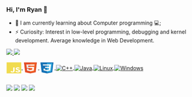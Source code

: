 ### Hi, I'm Ryan 👋

- 🌱 I am currently learning about Computer programming 💻;
- ⚡ Curiosity: Interest in low-level programming, debugging and kernel development. Average knowledge in Web Development. 

<!--Parte dos quadros-->
<div>
  <a href="https://github.com/zxUnknown">
  <img height="180em" src="https://github-readme-stats.vercel.app/api?username=zxUnknown&show_icons=true&theme=dark&include_all_commits=true&count_private=true"/>
  <img height="180em" src="https://github-readme-stats.vercel.app/api/top-langs/?username=zxUnknown&layout=compact&langs_count=7&theme=dark"/>
</div>
  
  <!--Parte dos incones-->
<div style="display: inline_block"><br>
  <img align="center" alt="JS" height="30" width="40" src="https://raw.githubusercontent.com/devicons/devicon/master/icons/javascript/javascript-plain.svg">
  <img align="center" alt="HTML" height="30" width="40" src="https://raw.githubusercontent.com/devicons/devicon/master/icons/html5/html5-original.svg">
  <img align="center" alt="CSS" height="30" width="40" src="https://raw.githubusercontent.com/devicons/devicon/master/icons/css3/css3-original.svg">
  <img align="center" alt="C++" height="30" width="40" src="https://icongr.am/devicon/cplusplus-original.svg?size=128&color=currentColor">
  <img align="center" alt="Java" height="30" width="40" src="https://icongr.am/devicon/java-original.svg?size=128&color=currentColor">
  <img align="center" alt="Linux" height="30" width="40" src="https://icongr.am/devicon/linux-plain.svg?size=128&color=ffffff">
  <img align="center" alt="Windows" height="30" width="40" src="https://icongr.am/devicon/windows8-original.svg?size=128&color=currentColor">
</div>
  
  ##
  
  <!--Parte dos incones com links-->
<div> 
  <a href="https://www.instagram.com/ryan_luckaz/" target="_blank"><img src="https://img.shields.io/badge/-Instagram-%23E4405F?style=for-the-badge&logo=instagram&logoColor=white" target="_blank"></a>
  <a href = "mailto:ryanlucas2018gz@gmail.com"><img src="https://img.shields.io/badge/Gmail-D14836?style=for-the-badge&logo=gmail&logoColor=white" target="_blank"></a>
  <a href="https://www.linkedin.com/in/ryan-l-a1747a214" target="_blank"><img src="https://img.shields.io/badge/-LinkedIn-%230077B5?style=for-the-badge&logo=linkedin&logoColor=white" target="_blank"></a> 
  <a href="https://github.com/zxUnknown" target="_blank"><img src="https://img.shields.io/badge/GitHub-100000?style=for-the-badge&logo=github&logoColor=white" target="_blank"></a> 
</div>
</div>
